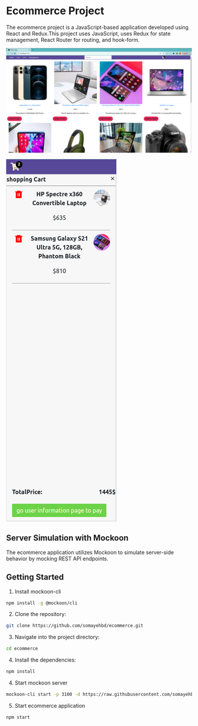 # Ecommerce Project

The ecommerce project is a JavaScript-based application developed using React and Redux.This project uses JavaScript, uses Redux for state management, React Router for routing, and hook-form. 

![Main Page](./docs/main-page.png)

![Shopping Cart](./docs/shopping-cart.png)

## Server Simulation with Mockoon

The ecommerce application utilizes Mockoon to simulate server-side behavior by mocking REST API endpoints.

## Getting Started

1. Install mockoon-cli

```sh
npm install -g @mockoon/cli
```

2. Clone the repository:

```sh
git clone https://github.com/somayehbd/ecommerce.git
```

3. Navigate into the project directory:

```sh
cd ecommerce
```

4. Install the dependencies:

```sh
npm install
```
4. Start mockoon server

```sh
mockoon-cli start -p 3100 -d https://raw.githubusercontent.com/somayehbd/ecommerce/master/configs/server.json
```

5. Start ecommerce application

```sh
npm start
```